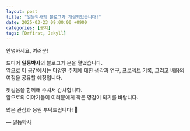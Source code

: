 ```yaml
---
layout: post
title: "일등박사의 블로그가 개설되었습니다!"
date: 2025-03-23 09:00:00 +0900
categories: [공지]
tags: [Drfirst, Jekyll]
---
```


안녕하세요, 여러분!

드디어 **일등박사**의 블로그가 문을 열었습니다.  
앞으로 이 공간에서는 다양한 주제에 대한 생각과 연구, 프로젝트 기록, 그리고 배움의 여정을 공유할 예정입니다.

첫걸음을 함께해 주셔서 감사합니다.  
앞으로의 이야기들이 여러분에게 작은 영감이 되기를 바랍니다.

많은 관심과 응원 부탁드립니다! 🚀

— 일등박사
